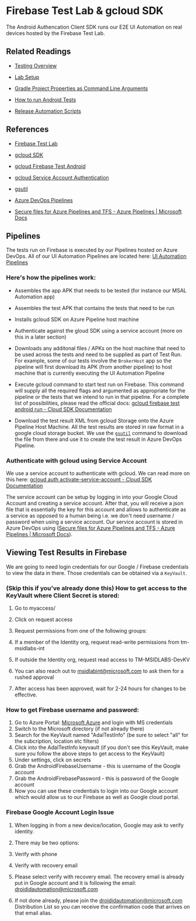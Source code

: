 # Firebase Test Lab & gcloud SDK

The Android Authencation Client SDK runs our E2E UI Automation on real devices hosted by the Firebase Test Lab. 

## Related Readings

- [Testing Overview](./testing_overview.md)

- [Lab Setup](./labsetup.md)

- [Gradle Project Properties as Command Line Arguments](../ProjectBuild/gradle_project_properties.md)

- [How to run Android Tests](./how_to_run_tests.md)

- [Release Automation Scripts](release_automation_scripts.md)

## References

- [Firebase Test Lab](https://firebase.google.com/docs/test-lab)

- [gcloud SDK](https://cloud.google.com/sdk)

- [gcloud Firebase Test Android](https://cloud.google.com/sdk/gcloud/reference/firebase/test/android/run)

- [gcloud Service Account Authentication](https://cloud.google.com/sdk/gcloud/reference/auth/activate-service-account)

- [gsutil](https://cloud.google.com/storage/docs/gsutil)

- [Azure DevOps Pipelines](https://docs.microsoft.com/en-us/azure/devops/pipelines/get-started/what-is-azure-pipelines?view=azure-devops#:~:text=Azure%20Pipelines%20automatically%20builds%20and,ship%20it%20to%20any%20target.)

- [Secure files for Azure Pipelines and TFS - Azure Pipelines | Microsoft Docs](https://docs.microsoft.com/en-us/azure/devops/pipelines/library/secure-files?view=azure-devops)

## Pipelines

The tests run on Firebase is executed by our Pipelines hosted on Azure DevOps. All of our UI Automation Pipelines are located here: [UI Automation Pipelines](https://dev.azure.com/IdentityDivision/IDDP/_build?definitionScope=%5CCI%5CAndroid%5CUI%20Automation)

### Here's how the pipelines work:

- Assembles the app APK that needs to be tested (for instance our MSAL Automation app)

- Assembles the test APK that contains the tests that need to be run

- Installs gcloud SDK on Azure Pipeline host machine

- Authenticate against the gloud SDK using a service account (more on this in a later section)

- Downloads any additonal files / APKs on the host machine that need to be used across the tests and need to be supplied as part of Test Run. For example, some of our tests involve the `BrokerHost` app so the pipeline will first download its APK (from another pipeline) to host machine that is currently executing the UI Automation Pipeline

- Execute gcloud command to start test run on Firebase. This command will supply all the required flags and argumented as appropriate for the pipeline or the tests that we intend to run in that pipeline. For a complete list of possibilities, please read the official docs: [gcloud firebase test android run - Cloud SDK Documentation](https://cloud.google.com/sdk/gcloud/reference/firebase/test/android/run)

- Download the test result XML from gcloud Storage onto the Azure Pipeline Host Machine. All the test results are stored in raw format in a google cloud storage bucket. We use the [`gsutil`](https://cloud.google.com/storage/docs/gsutil) command to download the file from there and use it to create the test result in Azure DevOps Pipeline.

### Authenticate with gcloud using Service Account

We use a service account to authenticate with gcloud. We can read more on this here: [gcloud auth activate-service-account - Cloud SDK Documentation](https://cloud.google.com/sdk/gcloud/reference/auth/activate-service-account)

The service account can be setup by logging in into your Google Cloud Account and creating a service account. After that, you will receive a json file that is essentially the key for this account and allows to authenticate as a service as opposed to a human being i.e. we don't need username / password when using a service account. Our service account is stored in Azure DevOps using ([Secure files for Azure Pipelines and TFS - Azure Pipelines | Microsoft Docs](https://docs.microsoft.com/en-us/azure/devops/pipelines/library/secure-files?view=azure-devops)).

## Viewing Test Results in Firebase

We are going to need login credentials for our Google / Firebase credentials to view the data in there. Those credentials can be obtained via a `KeyVault`.

### (Skip this if you've already done this) How to get access to the KeyVault where Client Secret is stored:

1. Go to myaccess/

2. Click on request access

3. Request permissions from one
   of the following groups:

4. If a member of
   the Identity org, request read-write permissions from tm-msidlabs-int

5. If outside the Identity org,
   request read access to TM-MSIDLABS-DevKV

6. You can also reach out to msidlabint@microsoft.com to ask them for
   a rushed approval

7. After access has been
   approved, wait for 2-24 hours for changes to be effective.

### How to get Firebase username and password:

1. Go to Azure Portal: [Microsoft Azure](https://portal.azure.com/) and login with MS
   credentials
2. Switch to the Microsoft
   directory (if not already there)
3. Search for the KeyVault named
   "AdalTestInfo" (be sure to select "all" for the subcription,
   location etc filters)
4. Click into the AdalTestInfo keyvault (if you don't see
   this KeyVault, make sure you follow the above steps to get access to the
   KeyVault)
5. Under settings, click on
   secrets
6. Grab the AndroidFirebaseUsername - this is username of the
   Google account
7. Grab the AndroidFirebasePassword - this is password of the
   Google account
8. Now you can use these
   credentials to login into our Google account which would allow us to our
   Firebase as well as Google cloud portal.

### Firebase Google Account Login Issue

1. When logging in from a new
   device/location, Google may ask to verify identity.

2. There may be two options:

3. Verify with phone

4. Verify with recovery email

5. Please select verify with recovery email. The recovery email is already put in Google account and it is following the email: [droididautomation@microsoft.com](mailto:droididautomation@microsoft.com)

6. If not done already, please join the [droididautomation@microsoft.com](mailto:droididautomation@microsoft.com) Distribution List so you can
   receive the confirmation code that arrives on that email alias.
